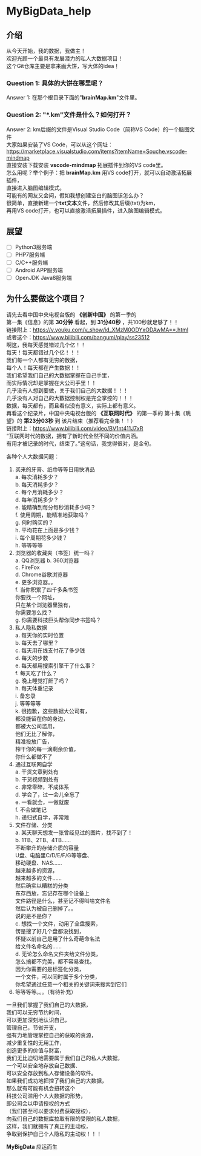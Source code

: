 # MyBigData_help

## 介绍  

从今天开始，我的数据，我做主！  
欢迎光顾一个最具有发展潜力的私人大数据项目！  
这个Git仓库主要是拿来画大饼，写大体的idea！  

### Question 1: 具体的大饼在哪里呢？  

Answer 1: 在那个根目录下面的"**brainMap.km**"文件里。  

### Question 2: "*.km"文件是什么？如何打开？  

Answer 2: km后缀的文件是Visual Studio Code（简称VS Code）的一个脑图文件  
大家如果安装了VS Code，可以从这个网址： <https://marketplace.visualstudio.com/items?itemName=Souche.vscode-mindmap>  
直接安装下载安装 **vscode-mindmap**  拓展插件到你的VS code里。  
怎么用呢？举个例子：把 **brainMap.km** 用VS code打开，就可以自动激活拓展插件，  
直接进入脑图编辑模式。  
可能有的网友又会问，假如我想创建空白的脑图该怎么办？  
很简单，直接新建一个**txt文本**文件，然后修改其后缀(txt)为km，  
再用VS code打开，也可以直接激活拓展插件，进入脑图编辑模式。

## 展望  

+ [ ] Python3服务端
+ [ ] PHP7服务端
+ [ ] C/C++服务端
+ [ ] Android APP服务端
+ [ ] OpenJDK Java8服务端

## 为什么要做这个项目？  

请先去看中国中央电视台版的 **《创新中国》** 的第一季的  
第一集《信息》的第 **30分钟** 看起，到 **31分40秒** ，共100秒就足够了！！  
链接附上：<https://v.youku.com/v_show/id_XMzM0ODYxODAwMA==.html>  
或者这个：<https://www.bilibili.com/bangumi/play/ss23512>  
啊这，我每天感觉错过几个亿！！  
每天！每天都错过几个亿！！！  
我们每一个人都有无穷的数据，  
每个人！每天都在产生数据！！  
我们希望我们自己的大数据掌握在自己手里，  
而实际情况却是掌握在大公司手里！！  
几乎没有人想到要做，关于我们自己的大数据！！！  
几乎没有人对自己的大数据控制权是完全掌控的！！！  
数据，每天都有，而且看似没有意义，实际上都有意义。  
再看这个纪录片，中国中央电视台版的 **《互联网时代》** 的第一季的
第十集《眺望》的 **第23分03秒** 到 该片结束（推荐看完全集！！）  
链接附上：<https://www.bilibili.com/video/BV1nt411J7xR>  
“互联网时代的数据，拥有了新时代全然不同的价值内涵。  
有用才被记录的时代，结束了。”这句话，我觉得很对，是金句。  

各种个人大数据问题：  

1. 买来的牙膏、纸巾等等日用快消品  
    a. 每次消耗多少？  
    b. 每天消耗多少？  
    c. 每个月消耗多少？  
    d. 每年消耗多少？  
    e. 能精确到每分每秒消耗多少吗？  
    f. 使用周期，能精准地获取吗？  
    g. 何时购买的？  
    h. 平均花在上面是多少钱？  
    i. 每个周期花多少钱？  
    h. 等等等等
2. 浏览器的收藏夹（书签）统一吗？  
    a. QQ浏览器
    b. 360浏览器  
    c. FireFox  
    d. Chrome谷歌浏览器  
    e. 更多浏览器。。  
    f. 当你积累了四千多条书签  
        你要找一个网址，  
        只在某个浏览器里独有，  
        你需要怎么找？  
    g. 你需要科技巨头帮你同步书签吗？  
3. 私人隐私数据  
    a. 每天你的实时位置  
    b. 每天去了哪里？  
    c. 每天用在线支付花了多少钱  
    d. 每天的步数  
    e. 每天都用搜索引擎干了什么事？  
    f. 每天吃了什么？  
    g. 晚上睡觉打鼾了吗？  
    h. 每天体重记录  
    i. 备忘录  
    j. 等等等等  
    k. 很抱歉，这些数据大公司有，  
        都没能留在你的身边，  
        都被大公司滥用，  
        他们无比了解你，  
        精准投放广告，  
        榨干你的每一滴剩余价值，  
        你什么都做不了  
4. 通过互联网自学  
    a. 干货文章到处有  
    b. 干货视频到处有  
    c. 非常零碎，不成体系  
    d. 学会了，过一会儿全忘了  
    e. 一看就会，一做就废  
    f. 不会做笔记  
    h. 递归式自学，非常难  
5. 文件存储、分类  
    a. 某天聊天想发一张曾经见过的图片，找不到了！  
    b. 1TB、2TB、4TB……  
        不断攀升的存储介质的容量  
        U盘、电脑里C/D/E/F/G等等盘、  
        移动硬盘、NAS……  
        越来越多的资源，  
        越来越多的文件……  
        然后确实以糟糕的分类  
        东存西放，忘记存在哪个设备上  
        文件路径是什么，甚至记不得叫啥文件名  
        然后认为被自己删掉了。。  
        说的是不是你？  
    c. 想找一个文件，动用了全盘搜索，  
        愣是搜了好几个盘都没找到，  
        怀疑以前自己是用了什么奇葩命名法  
        给文件名命名的……  
    d. 无论怎么命名文件夹给文件分类，  
        怎么搞都不完美，都不容易查找。  
        因为你需要的是标签化分类，  
        一个文件，可以同时属于多个分类，  
        你希望通过任意一个相关的关键词来搜索到它们  
6. 等等等等。。。（有待补充）  

一旦我们掌握了我们自己的大数据，  
我们可以无穷节约时间，  
可以更加深刻地认识自己，  
管理自己，节省开支，  
强有力地管理掌控自己的获取的资源，  
减少重复性的无用工作，  
创造更多的价值与财富，  
我们无比迫切地需要属于我们自己的私人大数据，  
一个可以安全地存放自己数据、  
可以安全存放到私人存储设备的软件。  
如果我们成功地把控了我们自己的大数据，  
那么就有可能有机会扭转这个  
科技公司滥用个人大数据的形势，  
即公司会以申请授权的方式  
（我们甚至可以要求付费获取授权），  
向我们自己的数据库拉取有限的受限的私人数据，  
这样，我们就拥有了真正的主动权，  
争取到保护自己个人隐私的主动权！！！  

**MyBigData** 应运而生
